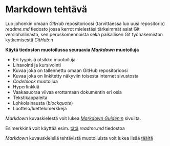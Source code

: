 # Markdown tehtävä

Luo johonkin omaan *GitHub* repositorioosi (tarvittaessa luo uusi repositorio) *readme.md*  tiedosto jossa kerrot mielestäsi tärkeimmät asiat Git versiohallinasta,
sen peruskomennoista sekä paikallisen Git työhakemiston kytkemisestä *GitHub*:n  

**Käytä tiedoston muotoilussa seuraavia *Markdown* muotoiluja**

- Eri tyypisiä otsikko muotoiluja
- Lihavointi ja kursivointi
- Kuvaa joka on tallennettu omaan GitHub repositorioosi
- Kuvaa joka on linkitetty näkyviin toisesta internet sivustosta
- *Codeblock* muotoilua
- Hyperlinkkiä
- Vaakasuoraa viivaa erottamaan dokumentin eri osia
- Tekstikappaleita
- Lohkolainausta (*blockquote*)
- Luottelo/luettelomerkkejä  

*Markdown* kuvaskielestä voit lukea [*Markdown Guiden:n*](https://www.markdownguide.org/getting-started/) sivuilta.

Esimerkkinä voit käyttää esim. [tätä](https://github.com/JouniJokelainen/GitAndGitHub/edit/main/README.md) *readme.md* tiedostoa   

*Markdown* kuvauskielellä tehtävistä muotoiluista voit lukea lisää [täältä](https://www.markdownguide.org/basic-syntax/)
